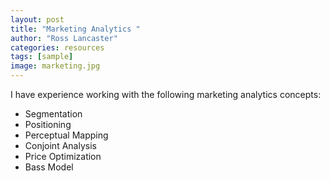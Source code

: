 ```yaml
---
layout: post
title: "Marketing Analytics "
author: "Ross Lancaster"
categories: resources
tags: [sample]
image: marketing.jpg
---
```


I have experience working with the following marketing analytics concepts: 

* Segmentation
* Positioning
* Perceptual Mapping
* Conjoint Analysis 
* Price Optimization
* Bass Model
